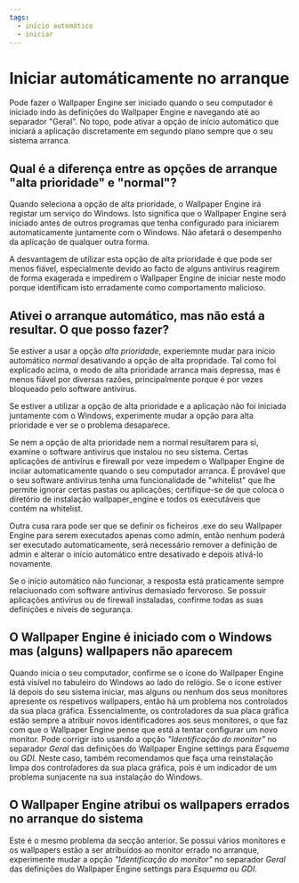 ```yaml
---
tags:
  - início automático
  - iniciar
---
```


# Iniciar automáticamente no arranque

Pode fazer o Wallpaper Engine ser iniciado quando o seu computador é iniciado indo às definições do Wallpaper Engine e navegando até ao separador "Geral". No topo, pode ativar a opção de início automático que iniciará a aplicação discretamente em segundo plano sempre que o seu sistema arranca.

## Qual é a diferença entre as opções de arranque "alta prioridade" e "normal"?

Quando seleciona a opção de alta prioridade, o Wallpaper Engine irá registar um serviço do Windows. Isto significa que o Wallpaper Engine será iniciado antes de outros programas que tenha configurado para iniciarem automaticamente juntamente com o Windows. Não afetará o desempenho da aplicação de qualquer outra forma.

A desvantagem de utilizar esta opção de alta prioridade é que pode ser menos fiável, especialmente devido ao facto de alguns antivírus reagirem de forma exagerada e impedirem o Wallpaper Engine de iniciar neste modo porque identificam isto erradamente como comportamento malicioso.

## Ativei o arranque automático, mas não está a resultar. O que posso fazer?

Se estiver a usar a opção *alta prioridade*, experiemnte mudar para início automático *normal* desativando a opção de alta propridade. Tal como foi explicado acima, o modo de alta prioridade arranca mais depressa, mas é menos fiável por diversas razões, principalmente porque é por vezes bloqueado pelo software antivírus.

Se estiver a utilizar a opção de alta prioridade e a aplicação não foi iniciada juntamente com o Windows, experimente mudar a opção para alta prioridade e ver se o problema desaparece.

Se nem a opção de alta prioridade nem a normal resultarem para si, examine o software antivírus que instalou no seu sistema. Certas aplicações de antivírus e firewall por veze impedem o Wallpaper Engine de inciiar automaticamente quando o seu computador arranca. É provável que o seu software antivírus tenha uma funcionalidade de "whitelist" que lhe permite ignorar certas pastas ou aplicações; certifique-se de que coloca o diretório de instalação wallpaper_engine e todos os executáveis que contém na whitelist.

Outra cusa rara pode ser que se definir os ficheiros .exe do seu Wallpaper Engine para serem executados apenas como admin, então nenhum poderá ser executado automaticamente, será necessário remover a definição de admin e alterar o início automático entre desativado e depois ativá-lo novamente.

Se o início automático não funcionar, a resposta está praticamente sempre relaciuonado com software antivírus demasiado fervoroso. Se possuir aplicações antivírus ou de firewall instaladas, confirme todas as suas definições e níveis de segurança.

## O Wallpaper Engine é iniciado com o Windows mas (alguns) wallpapers não aparecem

 Quando inicia o seu computador, confirme se o ícone do Wallpaper Engine está visível no tabuleiro do Windows ao lado do relógio. Se o ícone estiver lá depois do seu sistema iniciar, mas alguns ou nenhum dos seus monitores apresente os respetivos wallpapers, então há um problema nos controlados da sua placa gráfica. Essencialmente, os controladores da sua placa gráfica estão sempre a atribuir novos identificadores aos seus monitores, o que faz com que o Wallpaper Engine pense que está a tentar configurar um novo monitor. Pode corrigir isto usando a opção *"Identificação do monitor"* no separador *Geral* das definições do Wallpaper Engine settings para *Esquema* ou *GDI*. Neste caso, também recomendamos que faça uma reinstalação limpa dos controladores da sua placa gráfica, pois é um indicador de um problema sunjacente na sua instalação do Windows.

 ## O Wallpaper Engine atribui os wallpapers errados no arranque do sistema

 Este é o mesmo problema da secção anterior. Se possui vários monitores e os wallpapers estão a ser atribuídos ao monitor errado no arranque, experimente mudar a opção *"Identificação do monitor"* no separador *Geral* das definições do Wallpaper Engine settings para *Esquema* ou *GDI*.